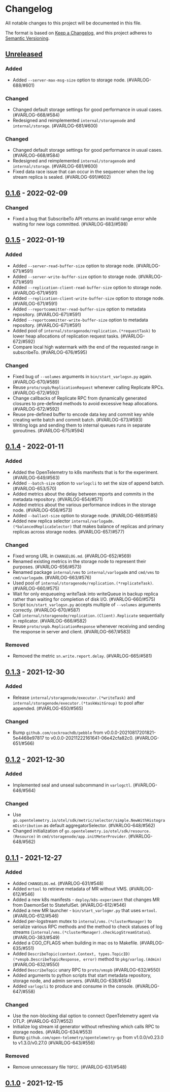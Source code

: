 # Changelog
All notable changes to this project will be documented in this file.

The format is based on [Keep a Changelog](https://keepachangelog.com/en/1.0.0/),
and this project adheres to [Semantic Versioning](https://semver.org/spec/v2.0.0.html).

## [Unreleased]
### Added
- Added `--server-max-msg-size` option to storage node. (#VARLOG-688/#601)

### Changed
- Changed default storage settings for good performance in usual cases. (#VARLOG-668/#584)
- Redesigned and reimplemented `internal/storagenode` and `internal/storage`. (#VARLOG-681/#600)

### Changed
- Changed default storage settings for good performance in usual cases. (#VARLOG-668/#584)
- Redesigned and reimplemented `internal/storagenode` and `internal/storage`. (#VARLOG-681/#600)
- Fixed data race issue that can occur in the sequencer when the log stream replica is sealed. (#VARLOG-691/#602)

## [0.1.6] - 2022-02-09
### Changed
- Fixed a bug that SubscribeTo API returns an invalid range error while waiting for new logs committed. (#VARLOG-683/#598)


## [0.1.5] - 2022-01-19
### Added
- Added `--server-read-buffer-size` option to storage node. (#VARLOG-671/#591)
- Added `--server-write-buffer-size` option to storage node. (#VARLOG-671/#591)
- Added `--replication-client-read-buffer-size` option to storage node. (#VARLOG-671/#591)
- Added `--replication-client-write-buffer-size` option to storage node. (#VARLOG-671/#591)
- Added `--reportcommitter-read-buffer-size` option to metadata repository. (#VARLOG-671/#591)
- Added `--reportcommitter-write-buffer-size` option to metadata repository. (#VARLOG-671/#591)
- Added pool of `internal/storagenode/replication.(*requestTask)` to lower heap allocations of replication request tasks. (#VARLOG-672/#592)
- Compare local high watermark with the end of the requested range in subscribeTo. (#VARLOG-676/#595)

### Changed
- Fixed bug of `--volumes` arguments in `bin/start_varlogsn.py` again. (#VARLOG-670/#589)
- Reuse `proto/snpb/ReplicationRequest` whenever calling Replicate RPCs. (#VARLOG-672/#592)
- Change callbacks of Replicate RPC from dynamically generated closures to pre-defined methods to avoid excessive heap allocations. (#VARLOG-672/#592)
- Reuse pre-defined buffer to encode data key and commit key while creating write batch and commit batch. (#VARLOG-673/#593)
- Writing logs and sending them to internal queues runs in separate goroutines. (#VARLOG-675/#594)


## [0.1.4] - 2022-01-11
### Added
- Added the OpenTelemetry to k8s manifests that is for the experiment. (#VARLOG-649/#563)
- Added `--batch-size` option to `varlogcli` to set the size of append batch. (#VARLOG-653/570)
- Added metrics about the delay between reports and commits in the metadata repository. (#VARLOG-654/#571)
- Added metrics about the various performance indices in the storage node. (#VARLOG-656/#573)
- Added `--ballast-size` option to storage node. (#VARLOG-669/#585)
- Added new replica selector `internal/varlogadm.(*balancedReplicaSelector)` that makes balance of replicas and primary replicas across storage nodes. (#VARLOG-657/#577)

### Changed
- Fixed wrong URL in `CHANGELOG.md`. (#VARLOG-652/#569)
- Renamed existing metrics in the storage node to represent their purposes. (#VARLOG-656/#573)
- Renamed package `internal/vms` to `internal/varlogadm` and `cmd/vms` to `cmd/varlogadm`. (#VARLOG-663/#576)
- Used pool of `internal/storagenode/replication.(*replicateTask)`. (#VARLOG-660/#575)
- Wait for only enqueueing writeTask into writeQueue in backup replica rather than waiting for completion of disk I/O. (#VARLOG-660/#575)
- Script `bin/start_varlogsn.py` accepts multiple of `--volumes` arguments correctly. (#VARLOG-670/#587)
- Call `internal/storagenode/replication.(Client).Replicate` sequentially in replicator. (#VARLOG-666/#582)
- Reuse `proto/snpb.ReplicationResponse` whenever receiving and sending the response in server and client. (#VARLOG-667/#583)


### Removed
- Removed the metric `sn.write.report.delay`. (#VARLOG-665/#581)


## [0.1.3] - 2021-12-30
### Added
- Release `internal/storagenode/executor.(*writeTask)` and `internal/storagenode/executor.(*taskWaitGroup)` to pool after appended. (#VARLOG-650/#565)

### Changed
- Bump `github.com/cockroachdb/pebble` from v0.0.0-20210817201821-5e4468e97817 to v0.0.0-20211222161641-06e42cfa82c0. (#VARLOG-651/#566)


## [0.1.2] - 2021-12-30
### Added
- Implemented seal and unseal subcommand in `varlogctl`. (#VARLOG-646/#564)

### Changed
- Use `go.opentelemetry.io/otel/sdk/metric/selector/simple.NewWithHistogramDistribution` as default aggregatorSelector. (#VARLOG-648/#562)
- Changed initialization of `go.opentelemetry.io/otel/sdk/resource.(Resource)` in `cmd/storagenode/app.initMeterProvider`. (#VARLOG-648/#562)


## [0.1.1] - 2021-12-27
### Added
- Added `CHANGELOG.md`. (#VARLOG-631/#548)
- Added `mrtool` to retrieve metadata of MR without VMS. (#VARLOG-612/#546)
- Added a new k8s manifests - `deploy/k8s-experiment` that changes MR from DaemonSet to StatefulSet. (#VARLOG-612/#546)
- Added a new MR launcher - `bin/start_varlogmr.py` that uses `mrtool`. (#VARLOG-612/#546)
- Added per-logstream mutex to `internal/vms.(*clusterManager)` to serialize various RPC methods and the method to check statuses of log streams (`internal/vms.(*clusterManager).checkLogStreamStatus`). (#VARLOG-383/#549)
- Added a CGO_CFLAGS when building in mac os to Makefile. (#VARLOG-635/#551)
- Added `DescribeTopic(context.Context, types.TopicID) (*vmspb.DescribeTopicResponse, error)` method to `pkg/varlog.(Admin)` (#VARLOG-632/#550)
- Added `DescribeTopic` unary RPC to `proto/vmspb` (#VARLOG-632/#550)
- Added arguments to python scripts that start metadata repository, storage node, and admin servers. (#VARLOG-638/#554)
- Added `varlogcli` to produce and consume in the console. (#VARLOG-647/#558)

### Changed
- Use the non-blocking dial option to connect OpenTelemetry agent via OTLP. (#VARLOG-637/#552)
- Initialize log stream id generator without refreshing which calls RPC to storage nodes. (#VARLOG-634/#553)
- Bump `github.com/open-telemetry/opentelemetry-go` from v1.0.0/v0.23.0 to v1.3.0/v0.27.0 (#VARLOG-643/#556)

### Removed
- Remove unnecessary file `TOPIC`. (#VARLOG-631/#548)


## [0.1.0] - 2021-12-15


[Unreleased]: https://github.com/kakao/varlog/compare/v0.1.6...HEAD
[0.1.6]: https://github.com/kakao/varlog/compare/v0.1.5...v0.1.6
[0.1.5]: https://github.com/kakao/varlog/compare/v0.1.4...v0.1.5
[0.1.4]: https://github.com/kakao/varlog/compare/v0.1.3...v0.1.4
[0.1.3]: https://github.com/kakao/varlog/compare/v0.1.2...v0.1.3
[0.1.2]: https://github.com/kakao/varlog/compare/v0.1.1...v0.1.2
[0.1.1]: https://github.com/kakao/varlog/compare/v0.1.0...v0.1.1
[0.1.0]: https://github.com/kakao/varlog/releases/tag/v0.1.0

